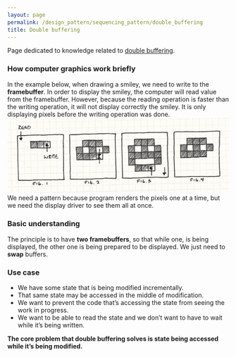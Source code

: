 ```yaml
---
layout: page
permalink: /design_pattern/sequencing_pattern/double_buffering
title: Double buffering
---
```


Page dedicated to knowledge related to [double buffering](https://gameprogrammingpatterns.com/double-buffer.html).

### How computer graphics work briefly
In the example below, when drawing a smiley, we need to write to the **framebuffer**. In order to display the smiley, the computer will read value from the framebuffer. However, because the reading operation is faster than the writing operation, it will not display correctly the smiley. It is only displaying pixels before the writing operation was done.
![Double buffering tearing](double-buffer-tearing.png)
We need a pattern because program renders the pixels one at a time, but we need the display driver to see them all at once.

### Basic understanding
The principle is to have **two framebuffers**, so that while one, is being displayed, the other one is being prepared to be displayed. We just need to **swap** buffers.

### Use case
- We have some state that is being modified incrementally.
- That same state may be accessed in the middle of modification.
- We want to prevent the code that’s accessing the state from seeing the work in progress.
- We want to be able to read the state and we don’t want to have to wait while it’s being written.

**The core problem that double buffering solves is state being accessed while it’s being modified.**




